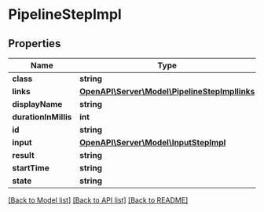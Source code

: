 # PipelineStepImpl

## Properties
Name | Type | Description | Notes
------------ | ------------- | ------------- | -------------
**class** | **string** |  | [optional] 
**links** | [**OpenAPI\Server\Model\PipelineStepImpllinks**](PipelineStepImpllinks.md) |  | [optional] 
**displayName** | **string** |  | [optional] 
**durationInMillis** | **int** |  | [optional] 
**id** | **string** |  | [optional] 
**input** | [**OpenAPI\Server\Model\InputStepImpl**](InputStepImpl.md) |  | [optional] 
**result** | **string** |  | [optional] 
**startTime** | **string** |  | [optional] 
**state** | **string** |  | [optional] 

[[Back to Model list]](../README.md#documentation-for-models) [[Back to API list]](../README.md#documentation-for-api-endpoints) [[Back to README]](../README.md)



